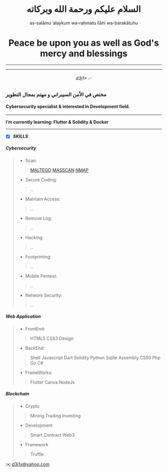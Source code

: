 <h1 align="center">  السلام عليكم ورحمة الله وبركاته </h1>

<p align="center">as-salāmu ʿalaykum wa-raḥmatu llāhi wa-barakātuhu </p>

<h1 align="center">  Peace be upon you as well as God's mercy and blessings </h1>

-----

-----

<h6 align="center"> d3j1× ✅ <h6>

### مختص في الأمن السيبراني و مهتم بمجال التطوير

<h4>Cybersecurity specialist & interested in Development field.</h4>   

-----

<strong> I’m currently learning: Flutter & Solidity & Docker</strong>

-----

- [x] ***SKILLS***:

##### Cybersecurity


> - Scan:
>> [MALTEGO](https://www.maltego.com/)
>> [MASSCAN](https://www.kali.org/tools/masscan/#:~:text=MASSCAN%20is%20TCP%20port%20scanner,arbitrary%20address%20and%20port%20ranges.)
>> [NMAP](https://nmap.org)
> - Secure Coding:
>> ..
> - Maintain Access:
>> ..  
> - Remove Log:
>> ..
> - Hacking:
>> ..
> - Footprinting:
>> .. 
> - Mobile Pentest:
>> ..
> - Network Security:
>> ..


##### Web Application 


> - FrontEnd:
>>HTML5 CSS3 Design
> - BackEnd:
>>Shell Javascript Dart Solidity Python Sqlite Assembly CS50 Php Go C#
> - FrameWorks:
>>Flutter Canva NodeJs  


##### Blockchain


> - Crypto
>> Mining Trading Investing
>
> - Development
>> Smart Contract  Web3
>
> - Framework 
>> Truffle






✉️    <d3j1x@yahoo.com> 






<!---
d3j1x/d3j1x is a ✨ special ✨ repository because its `README.md` (this file) appears on your GitHub profile.
You can click the Preview link to take a look at your changes.
--->
